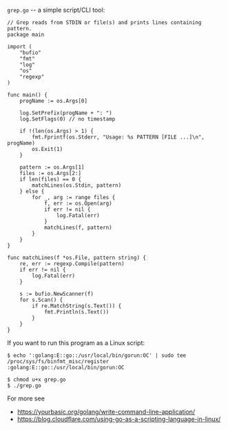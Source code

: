 `grep.go` -- a simple script/CLI tool:

```
// Grep reads from STDIN or file(s) and prints lines containing pattern.
package main

import (
	"bufio"
	"fmt"
	"log"
	"os"
	"regexp"
)

func main() {
	progName := os.Args[0]

	log.SetPrefix(progName + ": ")
	log.SetFlags(0) // no timestamp

	if !(len(os.Args) > 1) {
		fmt.Fprintf(os.Stderr, "Usage: %s PATTERN [FILE ...]\n", progName)
		os.Exit(1)
	}

	pattern := os.Args[1]
	files := os.Args[2:]
	if len(files) == 0 {
		matchLines(os.Stdin, pattern)
	} else {
		for _, arg := range files {
			f, err := os.Open(arg)
			if err != nil {
				log.Fatal(err)
			}
			matchLines(f, pattern)
		}
	}
}

func matchLines(f *os.File, pattern string) {
	re, err := regexp.Compile(pattern)
	if err != nil {
		log.Fatal(err)
	}

	s := bufio.NewScanner(f)
	for s.Scan() {
		if re.MatchString(s.Text()) {
			fmt.Println(s.Text())
		}
	}
}
```

If you want to run this program as a Linux script:

```
$ echo ':golang:E::go::/usr/local/bin/gorun:OC' | sudo tee /proc/sys/fs/binfmt_misc/register
:golang:E::go::/usr/local/bin/gorun:OC

$ chmod u+x grep.go
$ ./grep.go
```

For more see

* https://yourbasic.org/golang/write-command-line-application/
* https://blog.cloudflare.com/using-go-as-a-scripting-language-in-linux/
